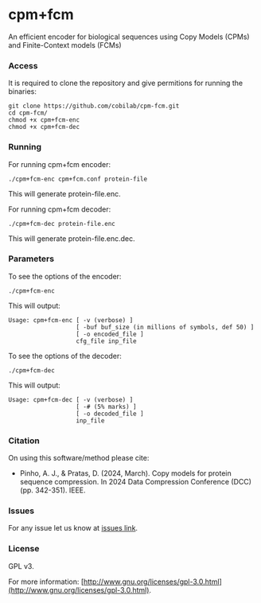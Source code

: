 # cpm+fcm

An efficient encoder for biological sequences using Copy Models (CPMs) and Finite-Context models (FCMs)

### Access ###

It is required to clone the repository and give permitions for running the binaries:
```
git clone https://github.com/cobilab/cpm-fcm.git
cd cpm-fcm/
chmod +x cpm+fcm-enc
chmod +x cpm+fcm-dec
```

### Running ###

For running cpm+fcm encoder:
```
./cpm+fcm-enc cpm+fcm.conf protein-file
```
This will generate protein-file.enc.

For running cpm+fcm decoder:
```
./cpm+fcm-dec protein-file.enc
```

This will generate protein-file.enc.dec.

### Parameters ###

To see the options of the encoder:
```
./cpm+fcm-enc
```

This will output:
```
Usage: cpm+fcm-enc [ -v (verbose) ]
                   [ -buf buf_size (in millions of symbols, def 50) ]
                   [ -o encoded_file ]
                   cfg_file inp_file
```

To see the options of the decoder:
```
./cpm+fcm-dec
```

This will output:
```
Usage: cpm+fcm-dec [ -v (verbose) ]
                   [ -# (5% marks) ]
                   [ -o decoded_file ]
                   inp_file
```

### Citation ###

On using this software/method please cite:

* Pinho, A. J., & Pratas, D. (2024, March). Copy models for protein sequence compression. In 2024 Data Compression Conference (DCC) (pp. 342-351). IEEE.

### Issues ###

For any issue let us know at [issues link](https://github.com/cobilab/cpm-fcm/issues).

### License ###

GPL v3.

For more information:
[http://www.gnu.org/licenses/gpl-3.0.html](http://www.gnu.org/licenses/gpl-3.0.html).
